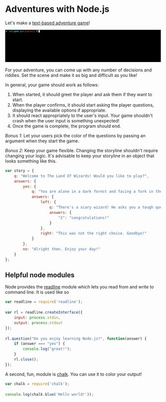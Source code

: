 # Adventures with Node.js

Let's make a [text-based adventure game](https://www.youtube.com/watch?v=YCpr_QHAqks)!

![](./adventure.gif)

For your adventure, you can come up with any number of decisions and riddles. Set the scene and make it as big and difficult as you like!

In general, your game should work as follows:

1. When started, it should greet the player and ask them if they want to start.
2. When the player confirms, it should start asking the player questions, displaying the available options if appropriate.
3. It should react appropriately to the user's input. Your game shouldn't crash when the user input is something unexpected!
4. Once the game is complete, the program should end.

*Bonus 1*: Let your users pick the color of the questions by passing an argument when they start the game.

*Bonus 2*: Keep your game flexible. Changing the storyline shouldn't require changing your logic. It's advisable to keep your storyline in an object that looks something like this.

```javascript
var story = {
    q: "Welcome to The Land Of Wizards! Would you like to play?",
    answers: {
        yes: {
            q: "You are alone in a dark forest and facing a fork in the road. Which direction do you turn?",
            answers: {
                left: {
                    q: "There's a scary wizard! He asks you a tough question. What's 1+1?",
                    answers: {
                        "2": "congratulations!"
                    }
                },
                right: "This was not the right choice. Goodbye!"
            }
        },
        no: "Alright then. Enjoy your day!"
    }
};
```

## Helpful node modules

Node provides the [readline](https://nodejs.org/api/readline.html) module which lets you read from and write to command line. It is used like so

```javascript
var readline = require('readline');

var rl = readline.createInterface({
    input: process.stdin,
    output: process.stdout
});

rl.question("Do you enjoy learning Node.js?", function(answer) {
    if (answer === "yes") {
        console.log("great!");
    }
    rl.close();
});
```

A second, fun, module is [chalk](https://www.npmjs.com/package/chalk). You can use it to color your output!

```javascript
var chalk = require('chalk');
 
console.log(chalk.blue('Hello world!'));
```
